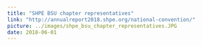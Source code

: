 ```yaml
---
title: "SHPE BSU chapter representatives"
link: "http://annualreport2018.shpe.org/national-convention/"
picture: ../images/shpe_bsu_chapter_representatives.JPG
date: 2018-06-01
---
```

